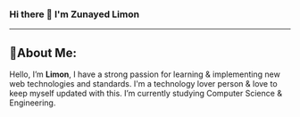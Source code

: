 ### Hi there 👋 I'm Zunayed Limon
***

## 💫About Me:
Hello, I’m **Limon**, I have a strong passion for learning & implementing new web technologies and standards. I'm a technology lover person & love to keep myself updated with this. I’m currently studying Computer Science & Engineering.

